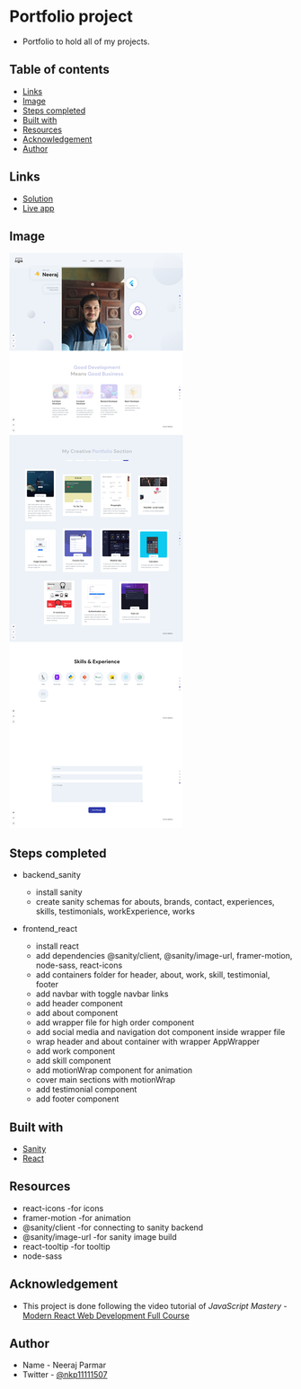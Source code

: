 # Portfolio project

- Portfolio to hold all of my projects.

## Table of contents

- [Links](#links)
- [Image](#image)
- [Steps completed](#steps-completed)
- [Built with](#built-with)
- [Resources](#resources)
- [Acknowledgement](#acknowledgement)
- [Author](#author)

## Links

- [Solution](https://github.com/nkp1111/portfolio)
- [Live app](https://portfolio-teal-six-33.vercel.app/)

## Image

![image](/frontend_react/src/assets/screencapture-localhost-3000-2023-03-30-11_07_45.png)

## Steps completed

- backend_sanity

  - install sanity
  - create sanity schemas for abouts, brands, contact, experiences, skills, testimonials, workExperience, works

- frontend_react

  - install react
  - add dependencies @sanity/client, @sanity/image-url, framer-motion, node-sass, react-icons
  - add containers folder for header, about, work, skill, testimonial, footer
  - add navbar with toggle navbar links
  - add header component
  - add about component
  - add wrapper file for high order component
  - add social media and navigation dot component inside wrapper file
  - wrap header and about container with wrapper AppWrapper
  - add work component
  - add skill component
  - add motionWrap component for animation
  - cover main sections with motionWrap
  - add testimonial component
  - add footer component
  
## Built with

- [Sanity](https://www.sanity.io/)
- [React](https://react.dev/)

## Resources

- react-icons -for icons
- framer-motion -for animation
- @sanity/client -for connecting to sanity backend
- @sanity/image-url -for sanity image build
- react-tooltip -for tooltip
- node-sass

## Acknowledgement

- This project is done following the video tutorial of
*JavaScript Mastery* - [Modern React Web Development Full Course](https://www.youtube.com/watch?v=XxXyfkrP298)

## Author

- Name - Neeraj Parmar
- Twitter - [@nkp11111507](https://twitter.com/@nkp11111507)
